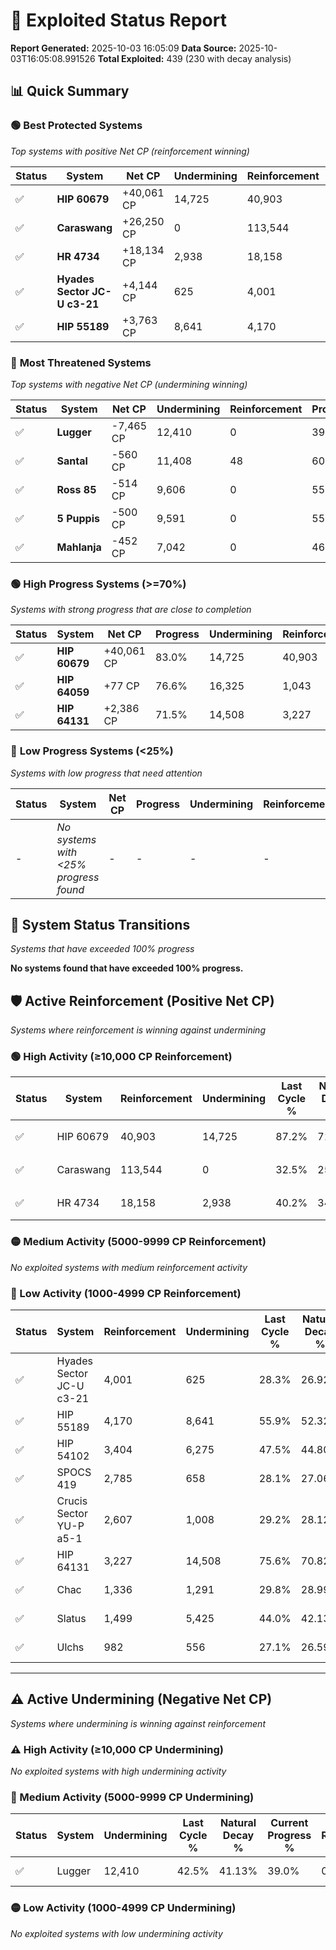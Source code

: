 # 🌟 Exploited Status Report

**Report Generated:** 2025-10-03 16:05:09
**Data Source:** 2025-10-03T16:05:08.991526
**Total Exploited:** 439 (230 with decay analysis)

## 📊 Quick Summary

### 🟢 **Best Protected Systems**
*Top systems with positive Net CP (reinforcement winning)*

| Status | System | Net CP | Undermining | Reinforcement | Progress |
|--------|--------|--------|-------------|---------------|----------|
| ✅ | **HIP 60679** | +40,061 CP | 14,725 | 40,903 | 83.0% |
| ✅ | **Caraswang** | +26,250 CP | 0 | 113,544 | 32.5% |
| ✅ | **HR 4734** | +18,134 CP | 2,938 | 18,158 | 39.4% |
| ✅ | **Hyades Sector JC-U c3-21** | +4,144 CP | 625 | 4,001 | 28.1% |
| ✅ | **HIP 55189** | +3,763 CP | 8,641 | 4,170 | 53.4% |

### 🔴 **Most Threatened Systems**
*Top systems with negative Net CP (undermining winning)*

| Status | System | Net CP | Undermining | Reinforcement | Progress |
|--------|--------|--------|-------------|---------------|----------|
| ✅ | **Lugger** | -7,465 CP | 12,410 | 0 | 39.0% |
| ✅ | **Santal** | -560 CP | 11,408 | 48 | 60.9% |
| ✅ | **Ross 85** | -514 CP | 9,606 | 0 | 55.1% |
| ✅ | **5 Puppis** | -500 CP | 9,591 | 0 | 55.1% |
| ✅ | **Mahlanja** | -452 CP | 7,042 | 0 | 46.6% |

### 🟢 **High Progress Systems (>=70%)**
*Systems with strong progress that are close to completion*

| Status | System | Net CP | Progress | Undermining | Reinforcement |
|--------|--------|--------|----------|-------------|---------------|
| ✅ | **HIP 60679** | +40,061 CP | 83.0% | 14,725 | 40,903 |
| ✅ | **HIP 64059** | +77 CP | 76.6% | 16,325 | 1,043 |
| ✅ | **HIP 64131** | +2,386 CP | 71.5% | 14,508 | 3,227 |

### 🔴 **Low Progress Systems (<25%)**
*Systems with low progress that need attention*

| Status | System | Net CP | Progress | Undermining | Reinforcement |
|--------|--------|--------|----------|-------------|---------------|
| - | *No systems with <25% progress found* | - | - | - | - |
## 🔄 System Status Transitions
*Systems that have exceeded 100% progress*

**No systems found that have exceeded 100% progress.**

## 🛡️ Active Reinforcement (Positive Net CP)
*Systems where reinforcement is winning against undermining*

### 🟢 High Activity (≥10,000 CP Reinforcement)

| Status | System | Reinforcement | Undermining | Last Cycle % | Natural Decay % | Current Progress % | Current CP | Net CP | Activity |
|--------|--------|---------------|-------------|--------------|-----------------|-------------------|------------|--------|----------|
| ✅ | HIP 60679 | 40,903 | 14,725 | 87.2% | 71.55% | 83.0% | 290,500 | +40,061 | 🟢 High Reinforcement |
| ✅ | Caraswang | 113,544 | 0 | 32.5% | 25.00% | 32.5% | 113,750 | +26,250 | 🟢 High Reinforcement |
| ✅ | HR 4734 | 18,158 | 2,938 | 40.2% | 34.22% | 39.4% | 137,900 | +18,134 | 🟢 High Reinforcement |

### 🟡 Medium Activity (5000-9999 CP Reinforcement)

*No exploited systems with medium reinforcement activity*

### 🔴 Low Activity (1000-4999 CP Reinforcement)

| Status | System | Reinforcement | Undermining | Last Cycle % | Natural Decay % | Current Progress % | Current CP | Net CP | Activity |
|--------|--------|---------------|-------------|--------------|-----------------|-------------------|------------|--------|----------|
| ✅ | Hyades Sector JC-U c3-21 | 4,001 | 625 | 28.3% | 26.92% | 28.1% | 98,350 | +4,144 | 🔵 Low Reinforcement |
| ✅ | HIP 55189 | 4,170 | 8,641 | 55.9% | 52.32% | 53.4% | 186,900 | +3,763 | 🔵 Low Reinforcement |
| ✅ | HIP 54102 | 3,404 | 6,275 | 47.5% | 44.80% | 45.7% | 159,950 | +3,152 | 🔵 Low Reinforcement |
| ✅ | SPOCS 419 | 2,785 | 658 | 28.1% | 27.06% | 27.9% | 97,649 | +2,938 | 🔵 Low Reinforcement |
| ✅ | Crucis Sector YU-P a5-1 | 2,607 | 1,008 | 29.2% | 28.12% | 28.9% | 101,149 | +2,722 | 🔵 Low Reinforcement |
| ✅ | HIP 64131 | 3,227 | 14,508 | 75.6% | 70.82% | 71.5% | 250,250 | +2,386 | 🔵 Low Reinforcement |
| ✅ | Chac | 1,336 | 1,291 | 29.8% | 28.99% | 29.4% | 102,900 | +1,424 | 🔵 Low Reinforcement |
| ✅ | Slatus | 1,499 | 5,425 | 44.0% | 42.13% | 42.5% | 148,750 | +1,311 | 🔵 Low Reinforcement |
| ✅ | Ulchs | 982 | 556 | 27.1% | 26.59% | 26.9% | 94,149 | +1,098 | 🔵 Low Reinforcement |


---

## ⚠️ Active Undermining (Negative Net CP)
*Systems where undermining is winning against reinforcement*

### ⚠️ High Activity (≥10,000 CP Undermining)

*No exploited systems with high undermining activity*

### 🔶 Medium Activity (5000-9999 CP Undermining)

| Status | System | Undermining | Last Cycle % | Natural Decay % | Current Progress % | Reinforcement | Current CP | Net CP | Activity |
|--------|--------|-------------|--------------|-----------------|-------------------|---------------|------------|--------|----------|
| ✅ | Lugger | 12,410 | 42.5% | 41.13% | 39.0% | 0 | 136,500 | -7,465 | 🔶 Medium Undermining |

### 🟡 Low Activity (1000-4999 CP Undermining)

*No exploited systems with low undermining activity*
